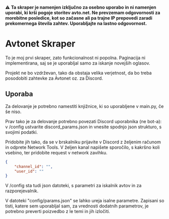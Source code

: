 :warning: **Ta skraper je namenjen izključno za osebno uporabo in ni namenjen uporabi, ki krši pogoje storitev avto.net. Ne prevzemam odgovornosti za morebitne posledice, kot so začasne ali pa trajne IP prepovedi zaradi prekomernega števila zahtev. Uporabljajte na lastno odgovornost.**

# Avtonet Skraper

To je moj prvi skraper, zato funkcionalnost ni popolna. Paginacija ni implementirana, saj se je uporabljal samo za iskanje novejših oglasov.

Projekt ne bo vzdrževan, tako da obstaja velika verjetnost, da bo treba posodobiti zahtevke za Avtonet oz. za Discord.

## Uporaba

Za delovanje je potrebno namestiti knjižnice, ki so uporabljene v main.py, če še niso.

Prav tako je za delovanje potrebno povezati Discord uporabnika (ne bot-a):
v /config ustvarite discord_params.json in vnesite spodnjo json strukturo, s svojimi podatki.

Pridobite jih tako, da se v brskalniku prijavite v Discord z željenim računom in odprete Network Tools. V željen kanal napišete sporočilo, s kakršno koli vsebino, ter pridobite request v network zavihku.

```json
{
    "channel_id": "",
    "user_id": ""
}
```

V /config sta tudi json datoteki, s parametri za iskalnik avtov in za razporejevalnik.

V datoteki "config/params.json" se lahko ureja isalne parametre. Zapisani so tisti, katere sem uporabljal sam, za vrednosti dodatnih parametrov, je potrebno preverti poizvedbo z le temi in jih izločiti.
